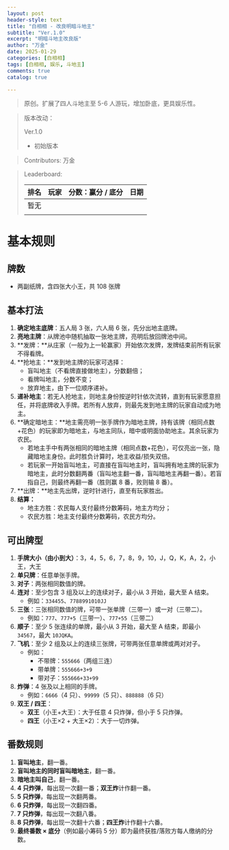 ```yaml
---
layout: post
header-style: text
title: "白相相 - 改良明暗斗地主"
subtitle: "Ver.1.0"
excerpt: "明暗斗地主改良版"
author: "万金"
date: 2025-01-29
categories: [白相相]
tags: [白相相, 娱乐, 斗地主]
comments: true
catalog: true

---
```


> 原创。扩展了四人斗地主至 5-6 人游玩，增加卧底，更具娱乐性。

> 版本改动：
>
> Ver.1.0
>
> - 初始版本

> Contributors: 万金

> Leaderboard:
>
> | 排名 | 玩家 | 分数：赢分 / 底分 | 日期 |
> | ---- | ---- | ----------------- | ---- |
> | 暂无 |      |                   |      |
> |      |      |                   |      |

# 基本规则

## 牌数

- 两副纸牌，含四张大小王，共 108 张牌

## 基本打法
1. **确定地主底牌**：五人局 3 张，六人局 6 张，先分出地主底牌。
2. **亮地主牌**：从牌池中随机抽取一张地主牌，亮明后放回牌池中间。
3. **发牌：**从庄家（一般为上一轮赢家）开始依次发牌，发牌结束前所有玩家不得看牌。
4. **抢地主：**发到地主牌的玩家可选择：
   - 盲叫地主（不看牌直接做地主），分数翻倍；
   - 看牌叫地主，分数不变；
   - 放弃地主，由下一位顺序递补。
5. **递补地主**：若无人抢地主，则地主身份按逆时针依次流转，直到有玩家愿意担任，并将底牌收入手牌。若所有人放弃，则最先发到地主牌的玩家自动成为地主。
6. **确定暗地主：**地主需亮明一张手牌作为暗地主牌，持有该牌（相同点数+花色）的玩家即为暗地主，与地主同队，暗中或明面协助地主。其余玩家为农民。
   - 若地主手中有两张相同的暗地主牌（相同点数+花色），可仅亮出一张，隐藏暗地主身份。此时胜负计算时，地主收益/损失双倍。
   - 若玩家一开始盲叫地主，可直接在盲叫地主时，盲叫拥有地主牌的玩家为暗地主，此时分数翻两番（盲叫地主翻一番，盲叫暗地主再翻一番）。若盲指自己，则最终再翻一番（胜则赢 8 番，败则输 8 番）。
7. **出牌：**地主先出牌，逆时针进行，直至有玩家胜出。
8. **结算：**
   - 地主方胜：农民每人支付最终分数筹码，地主方均分；
   - 农民方胜：地主支付最终分数筹码，农民方均分。

## 可出牌型

1. **手牌大小（由小到大）**：3，4，5，6，7，8，9，10，J，Q，K，A，2，小王，大王  
2. **单只牌**：任意单张手牌。  
3. **对子**：两张相同数值的牌。  
4. **连对**：至少包含 3 组及以上的连续对子，最小从 3 开始，最大至 A 结束。  
   - 例如：`334455`、`7788991010JJ`  
5. **三张**：三张相同数值的牌，可带一张单牌（三带一）或一对（三带二）。  
   - 例如：`777`、`777+5`（三带一）、`777+55`（三带二）  
6. **顺子**：至少 5 张连续的单牌，最小从 3 开始，最大至 A 结束，即最小 `34567`，最大 `10JQKA`。  
7. **飞机**：至少 2 组及以上的连续三张牌，可带两张任意单牌或两对对子。  
   - 例如：  
     - 不带牌：`555666`（两组三连）  
     - 带单牌：`555666+3+9`  
     - 带对子：`555666+33+99`  
8. **炸弹**：4 张及以上相同的手牌。  
   - 例如：`6666`（4 只）、`99999`（5 只）、`888888`（6 只）  
9. **双王 / 四王**：  
   - **双王**（小王+大王）：大于任意 4 只炸弹，但小于 5 只炸弹。  
   - **四王**（小王×2 + 大王×2）：大于一切炸弹。  

## 番数规则

1. **盲叫地主**，翻一番。  
2. **盲叫地主的同时盲叫暗地主**，翻一番。  
3. **暗地主叫自己**，翻一番。  
4. **4 只炸弹**，每出现一次翻一番；**双王炸**计作翻一番。  
5. **5 只炸弹**，每出现一次翻两番。  
6. **6 只炸弹**，每出现一次翻四番。  
7. **7 只炸弹**，每出现一次翻八番。  
8. **8 只炸弹**，每出现一次翻十六番；**四王炸**计作翻十六番。  
9. **最终番数 × 底分**（例如最小筹码 5 分）即为最终获胜/落败方每人缴纳的分数。 
